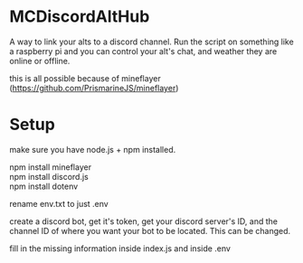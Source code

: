 # MCDiscordAltHub
A way to link your alts to a discord channel. Run the script on something like a raspberry pi and you can control your alt's chat, and weather they are online or offline.  

this is all possible because of mineflayer (https://github.com/PrismarineJS/mineflayer)  

# Setup
make sure you have node.js + npm installed.  

npm install mineflayer  
npm install discord.js  
npm install dotenv  

rename env.txt to just .env  

create a discord bot, get it's token, get your discord server's ID, and the channel ID of where you want your bot to be located. This can be changed.  

fill in the missing information inside index.js and inside .env  

